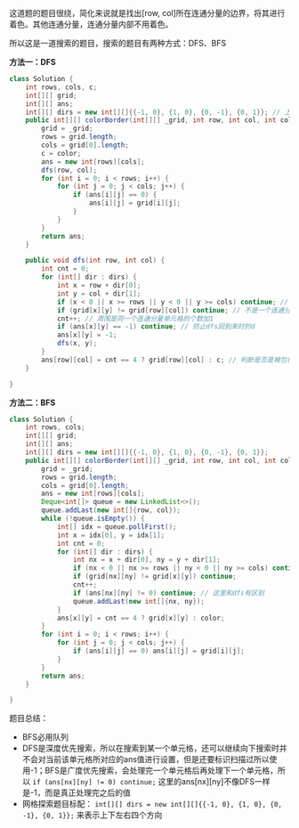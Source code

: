 这道题的题目很绕，简化来说就是找出[row, col]所在连通分量的边界，将其进行着色。其他连通分量，连通分量内部不用着色。

所以这是一道搜索的题目，搜索的题目有两种方式：DFS、BFS

**方法一：DFS**

```java
class Solution {
    int rows, cols, c;
    int[][] grid;
    int[][] ans;
    int[][] dirs = new int[][]{{-1, 0}, {1, 0}, {0, -1}, {0, 1}}; // 上下左右四个方向
    public int[][] colorBorder(int[][] _grid, int row, int col, int color) {
        grid = _grid;
        rows = grid.length;
        cols = grid[0].length;
        c = color;
        ans = new int[rows][cols];
        dfs(row, col);
        for (int i = 0; i < rows; i++) {
            for (int j = 0; j < cols; j++) {
                if (ans[i][j] == 0) {
                    ans[i][j] = grid[i][j];
                }
            }
        }
        return ans;
    }

    public void dfs(int row, int col) {
        int cnt = 0;
        for (int[] dir : dirs) {
            int x = row + dir[0];
            int y = col + dir[1];
            if (x < 0 || x >= rows || y < 0 || y >= cols) continue; // 不在方格内
            if (grid[x][y] != grid[row][col]) continue; // 不是一个连通分量
            cnt++; // 周围是同一个连通分量单元格的个数加1
            if (ans[x][y] == -1) continue; // 防止dfs回到来时的d
            ans[x][y] = -1;
            dfs(x, y);
        }
        ans[row][col] = cnt == 4 ? grid[row][col] : c; // 判断是否是被包在里面了
    }

}
```



**方法二：BFS**

```java
class Solution {
    int rows, cols;
    int[][] grid;
    int[][] ans;
    int[][] dirs = new int[][]{{-1, 0}, {1, 0}, {0, -1}, {0, 1}};
    public int[][] colorBorder(int[][] _grid, int row, int col, int color) {
        grid = _grid;
        rows = grid.length;
        cols = grid[0].length;
        ans = new int[rows][cols];
        Deque<int[]> queue = new LinkedList<>();
        queue.addLast(new int[]{row, col});
        while (!queue.isEmpty()) {
            int[] idx = queue.pollFirst();
            int x = idx[0], y = idx[1];
            int cnt = 0;
            for (int[] dir : dirs) {
                int nx = x + dir[0], ny = y + dir[1];
                if (nx < 0 || nx >= rows || ny < 0 || ny >= cols) continue;
                if (grid[nx][ny] != grid[x][y]) continue;
                cnt++;
                if (ans[nx][ny] != 0) continue; // 这里和dfs有区别
                queue.addLast(new int[]{nx, ny});
            }
            ans[x][y] = cnt == 4 ? grid[x][y] : color;
        }
        for (int i = 0; i < rows; i++) {
            for (int j = 0; j < cols; j++) {
                if (ans[i][j] == 0) ans[i][j] = grid[i][j];
            }
        }
        return ans;
    }

}
```



题目总结：

- BFS必用队列
- DFS是深度优先搜索，所以在搜索到某一个单元格，还可以继续向下搜索时并不会对当前该单元格所对应的ans值进行设置，但是还要标识扫描过所以使用-1；BFS是广度优先搜索，会处理完一个单元格后再处理下一个单元格，所以 `if (ans[nx][ny] != 0) continue;` 这里的ans\[nx][ny]不像DFS一样是-1，而是真正处理完之后的值
- 网格探索题目标配： `int[][] dirs = new int[][]{{-1, 0}, {1, 0}, {0, -1}, {0, 1}};` 来表示上下左右四个方向
